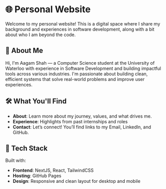 # 🌐 Personal Website
Welcome to my personal website! This is a digital space where I share my background and experiences in software development, along with a bit about who I am beyond the code.

## 🚀 About Me

Hi, I'm Aagam Shah — a Computer Science student at the University of Waterloo with experience in Software Development and building impactful tools across various industries. I'm passionate about building clean, efficient systems that solve real-world problems and improve user experiences.

## 🛠️ What You'll Find

- **About**: Learn more about my journey, values, and what drives me.
- **Experience**: Highlights from past internships and roles
- **Contact**: Let’s connect! You’ll find links to my Email, LinkedIn, and GitHub.

## 🧰 Tech Stack

Built with:
- **Frontend**: NextJS, React, TailwindCSS
- **Hosting**: GitHub Pages
- **Design**: Responsive and clean layout for desktop and mobile
